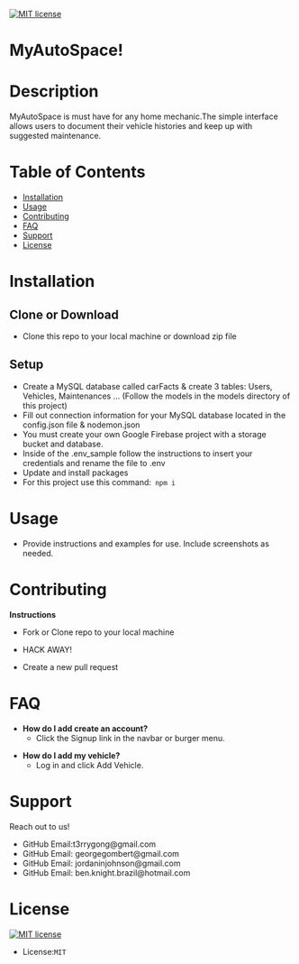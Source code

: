 <p><a href="https://lbesson.mit-license.org/"><img src="https://img.shields.io/badge/License-MIT-blue.svg" alt="MIT license"></a></p>

<h1>MyAutoSpace!</h1>

<h1>Description</h1>

MyAutoSpace is must have for any home mechanic.The simple interface allows users to document their vehicle histories and keep up with suggested maintenance. 
<h1>Table of Contents</h1>

<ul>
<li><a href="#installation">Installation</a></li>
<li><a href="#usage">Usage</a></li>
<li><a href="#contributing">Contributing</a></li>
<li><a href="#FAQ">FAQ</a></li>
<li><a href="#support">Support</a></li>
<li><a href="#license">License</a></li>
</ul>

<h1>Installation</h1>
<h2>Clone or Download</h2>
<ul>
<li>Clone this repo to your local machine or download zip file</li>
</ul>
<h2>Setup</h2>
<ul>

<li>Create a MySQL database called carFacts & create 3 tables: Users, Vehicles, Maintenances ... (Follow the models in the models directory of this project)</li>
<li>Fill out connection information for your MySQL database located in the config.json file & nodemon.json</li>
<li>You must create your own Google Firebase project with a storage bucket and database.</li>
<li>Inside of the .env_sample follow the instructions to insert your credentials and rename the file to .env</li>
<li>Update and install packages</li>
<li>For this project use this command:<code> npm i </code></li>
</ul>

<h1>Usage</h1>

* Provide instructions and examples for use. Include screenshots as needed.

<h1>Contributing</h1>

<p><strong>Instructions</strong></p>
<ul>
<li>
<p>Fork or Clone repo to your local machine</p>
</li>
<li>
<p>HACK AWAY!</p>
</li>
<li>
<p>Create a new pull request</p>
</li>
</ul>

<h1>FAQ</h1>

<ul>
<li><strong>How do I add create an account?</strong>
<ul>
<li>Click the Signup link in the navbar or burger menu. </li>
</ul>
</ul>

<ul>
<li><strong>How do I add my vehicle?</strong>
<ul>
<li>Log in and click Add Vehicle. </li>
</ul>
</ul>


<h1>Support</h1>

Reach out to us! 
<ul>
<li>GitHub Email:t3rrygong@gmail.com</li>
<li>GitHub Email: georgegombert@gmail.com</li>
<li>GitHub Email: jordaninjohnson@gmail.com</li>
<li>GitHub Email: ben.knight.brazil@hotmail.com</li>
</ul>

<h1>License</h1>

<p><a href="https://lbesson.mit-license.org/"><img src="https://img.shields.io/badge/License-MIT-blue.svg" alt="MIT license"></a></p>

<ul>
<li>License:<code>MIT</code></li>
</ul>

